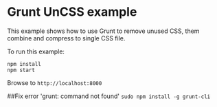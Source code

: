 Grunt UnCSS example
==================
This example shows how to use Grunt to remove unused CSS, them combine and compress to single CSS file.

To run this example:

```
npm install
npm start
``` 

Browse to `http://localhost:8000`

##Fix error 'grunt: command not found'
```sudo npm install -g grunt-cli```
